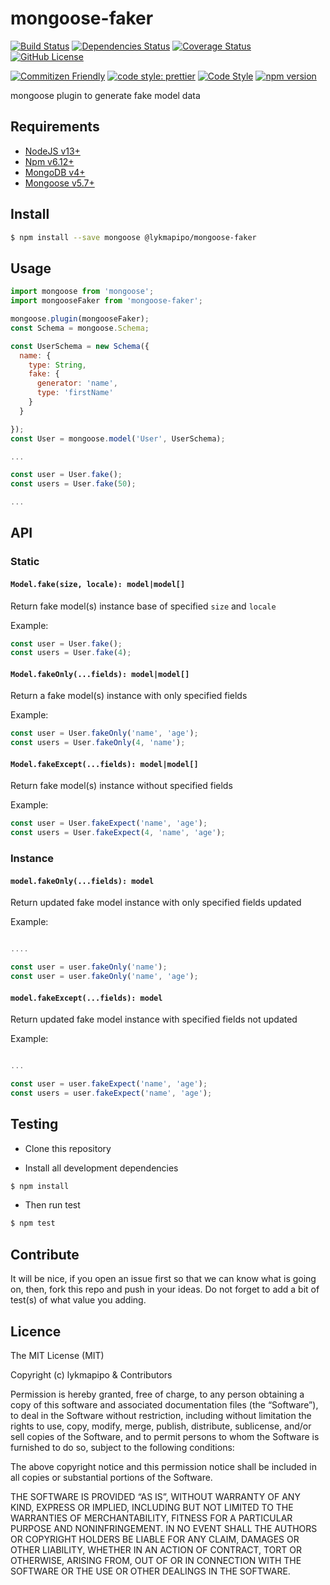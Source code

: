 # mongoose-faker

[![Build Status](https://app.travis-ci.com/lykmapipo/mongoose-faker.svg?branch=master)](https://app.travis-ci.com/lykmapipo/mongoose-faker)
[![Dependencies Status](https://david-dm.org/lykmapipo/mongoose-faker.svg)](https://david-dm.org/lykmapipo/mongoose-faker)
[![Coverage Status](https://coveralls.io/repos/github/lykmapipo/mongoose-faker/badge.svg?branch=master)](https://coveralls.io/github/lykmapipo/mongoose-faker?branch=master)
[![GitHub License](https://img.shields.io/github/license/lykmapipo/mongoose-faker)](https://github.com/lykmapipo/mongoose-faker/blob/develop/LICENSE)

[![Commitizen Friendly](https://img.shields.io/badge/commitizen-friendly-brightgreen.svg)](http://commitizen.github.io/cz-cli/)
[![code style: prettier](https://img.shields.io/badge/code_style-prettier-ff69b4.svg)](https://github.com/prettier/prettier)
[![Code Style](https://badgen.net/badge/code%20style/airbnb/ff5a5f?icon=airbnb)](https://github.com/airbnb/javascript)
[![npm version](https://img.shields.io/npm/v/@lykmapipo/mongoose-faker)](https://www.npmjs.com/package/@lykmapipo/mongoose-faker)

mongoose plugin to generate fake model data

## Requirements

- [NodeJS v13+](https://nodejs.org)
- [Npm v6.12+](https://www.npmjs.com/)
- [MongoDB v4+](https://www.mongodb.com/)
- [Mongoose v5.7+](https://github.com/Automattic/mongoose)

## Install
```sh
$ npm install --save mongoose @lykmapipo/mongoose-faker
```

## Usage

```js
import mongoose from 'mongoose';
import mongooseFaker from 'mongoose-faker';

mongoose.plugin(mongooseFaker);
const Schema = mongoose.Schema;

const UserSchema = new Schema({
  name: {
    type: String,
    fake: {
      generator: 'name',
      type: 'firstName'
    }
  }

});
const User = mongoose.model('User', UserSchema);

...

const user = User.fake();
const users = User.fake(50);

...

```

## API

### Static

#### `Model.fake(size, locale): model|model[]`
Return fake model(s) instance base of specified `size` and `locale`

Example:
```js
const user = User.fake();
const users = User.fake(4);
```

#### `Model.fakeOnly(...fields): model|model[]`
Return a fake model(s) instance with only specified fields

Example:
```js
const user = User.fakeOnly('name', 'age');
const users = User.fakeOnly(4, 'name');
```

#### `Model.fakeExcept(...fields): model|model[]`
Return fake model(s) instance without specified fields

Example:
```js
const user = User.fakeExpect('name', 'age');
const users = User.fakeExpect(4, 'name', 'age');
```

### Instance

#### `model.fakeOnly(...fields): model`
Return updated fake model instance with only specified fields updated

Example:
```js

....

const user = user.fakeOnly('name');
const user = user.fakeOnly('name', 'age');
```

#### `model.fakeExcept(...fields): model`
Return updated fake model instance with specified fields not updated

Example:
```js

...

const user = user.fakeExpect('name', 'age');
const users = user.fakeExpect('name', 'age');
```



## Testing
* Clone this repository

* Install all development dependencies
```sh
$ npm install
```
* Then run test
```sh
$ npm test
```

## Contribute
It will be nice, if you open an issue first so that we can know what is going on, then, fork this repo and push in your ideas. Do not forget to add a bit of test(s) of what value you adding.

## Licence
The MIT License (MIT)

Copyright (c) lykmapipo & Contributors

Permission is hereby granted, free of charge, to any person obtaining a copy of this software and associated documentation files (the “Software”), to deal in the Software without restriction, including without limitation the rights to use, copy, modify, merge, publish, distribute, sublicense, and/or sell copies of the Software, and to permit persons to whom the Software is furnished to do so, subject to the following conditions:

The above copyright notice and this permission notice shall be included in all copies or substantial portions of the Software.

THE SOFTWARE IS PROVIDED “AS IS”, WITHOUT WARRANTY OF ANY KIND, EXPRESS OR IMPLIED, INCLUDING BUT NOT LIMITED TO THE WARRANTIES OF MERCHANTABILITY, FITNESS FOR A PARTICULAR PURPOSE AND NONINFRINGEMENT. IN NO EVENT SHALL THE AUTHORS OR COPYRIGHT HOLDERS BE LIABLE FOR ANY CLAIM, DAMAGES OR OTHER LIABILITY, WHETHER IN AN ACTION OF CONTRACT, TORT OR OTHERWISE, ARISING FROM, OUT OF OR IN CONNECTION WITH THE SOFTWARE OR THE USE OR OTHER DEALINGS IN THE SOFTWARE. 
